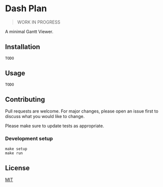 # Dash Plan

> WORK IN PROGRESS

A minimal Gantt Viewer.

## Installation

```shell
TODO
```

## Usage

```shell
TODO
```

## Contributing
Pull requests are welcome. For major changes, please open an issue first to discuss what you would like to change.

Please make sure to update tests as appropriate.

### Development setup

```shell
make setup
make run
```

## License
[MIT](https://choosealicense.com/licenses/mit/)